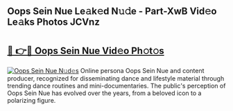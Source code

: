 ## Oops Sein Nue Le𝚊k𝚎d N𝚞𝚍e - Part-XwB Vid𝚎o Le𝚊ks Photos JCVnz

# <h2><a href="http://fb2tcp0.evod.top/?m=Oops+Sein+Nue">🔗 👉🔴 Oops Sein Nue Vid𝚎o Ph𝚘t𝚘s</a></h2>

[![Oops Sein Nue N𝚞d𝚎s](https://i.imgur.com/8V9OHl7.gif)](http://fb2tcp0.evod.top/?m=Oops+Sein+Nue)
Online persona Oops Sein Nue and content producer, recognized for disseminating dance and lifestyle material through trending dance routines and mini-documentaries. The public's perception of Oops Sein Nue has evolved over the years, from a beloved icon to a polarizing figure. 
